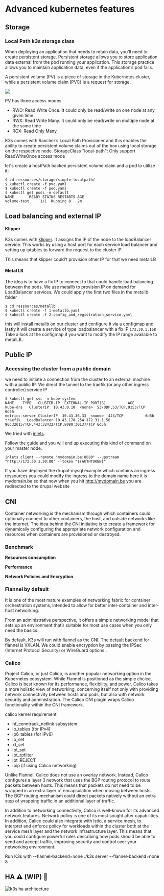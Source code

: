 # Advanced kubernetes features

## Storage

### Local Path k3s storage class

When deploying an application that needs to retain data, you’ll need to create persistent storage. Persistent storage allows you to store application data external from the pod running your application. This storage practice allows you to maintain application data, even if the application’s pod fails.

A persistent volume (PV) is a piece of storage in the Kubernetes cluster, while a persistent volume claim (PVC) is a request for storage.

![](persistentstorage.png)

PV has three access modes

- RWO: Read Write Once. It could only be read/write on one node at any given time
- RWX: Read Write Many. It could only be read/write on multiple node at the same time
- ROX: Read Only Many

K3s comes with Rancher’s Local Path Provisioner and this enables the ability to create persistent volume claims out of the box using local storage on the respective node.
StorageClass "local-path": Only support ReadWriteOnce access mode

let's create a hostPath backed persistent volume claim and a pod to utilize it:

```
$ cd ressources/storage/simple-localpath/
$ kubectl create -f pvc.yaml
$ kubectl create -f pod.yaml
$ kubectl get pods -n default
NAME       READY STATUS RESTARTS AGE
volume-test     1/1  Running 0   2m

```

## Load balancing and external IP

#### Klipper

K3s comes with [klipper](https://github.com/rancher/klipper-lb). It assigns the IP of the node to the loadBalancer service. This works by using a host port for each service load balancer and setting up iptables to forward the request to the cluster IP.

This means that klipper could't provision other IP for that we need metalLB

#### Metal LB

The idea is to have a fix IP to connect to that could handle load balancing between the pods. We use metallb to provision IP on demand for LoadBalancer services.
We could apply the first two files in the metallb folder

```
$ cd ressources/metallb
$ kubectl create -f 1-metallb.yaml
$ kubectl create -f 2-config_and_registration_service.yaml
```

this will install metallb on our cluster and configure it via a configmap
and lastly it will create a service of type loadbalancer with a fix IP `173.30.1.168`
Take a look at the configmap if you want to modify the IP range available to metalLB.

## Public IP

### Accessing the cluster from a public domain

we need to initiate a connection from the cluster to an external machine with a public IP. We direct the tunnel to the traefik (or any other ingress controller) service IP

```
$ kubectl get svc -n kube-system
NAME    TYPE   CLUSTER-IP  EXTERNAL-IP PORT(S)          AGE
kube-dns   ClusterIP  10.43.0.10  <none>  53/UDP,53/TCP,9153/TCP      6d5h
metrics-server ClusterIP  10.43.36.33  <none>  443/TCP          6d5h
traefik   LoadBalancer 10.43.178.254 172.31.1.50 80:32015/TCP,443:32432/TCP,8080:30137/TCP 6d5h
```

We tried with [inlets](https://github.com/inlets/inlets).

Follow the guide and you will end up executing this kind of command on your master node.

```
inlets client --remote "mydomain.be:8080" --upstream "http://172.30.1.50:80" --token "${AUTHTOKEN}"
```

If you have deployed the drupal-mysql example which contains an ingress ressources you could modify the ingress to the domain name here it is mydomain.be so that now when you hit http://mydomain.be you are redirected to the drupal website

## CNI

Container networking is the mechanism through which containers could optionally connect to other containers, the host, and outside networks like the internet.
The idea behind the CNI initiative is to create a framework for dynamically configuring the appropriate network configuration and resources when containers are provisioned or destroyed.

### Benchmark

**Resources consumption**

**Performance**

**Network Policies and Encryption**

### Flannel by default

It is one of the most mature examples of networking fabric for container orchestration systems, intended to allow for better inter-container and inter-host networking.

From an administrative perspective, it offers a simple networking model that sets up an environment that’s suitable for most use cases when you only need the basics.

By default, K3s will run with flannel as the CNI.
The default backend for flannel is VXLAN. We could enable encryption by passing the IPSec (Internet Protocol Security) or WireGuard options .

### Calico

Project Calico, or just Calico, is another popular networking option in the Kubernetes ecosystem. While Flannel is positioned as the simple choice, Calico is best known for its performance, flexibility, and power. Calico takes a more holistic view of networking, concerning itself not only with providing network connectivity between hosts and pods, but also with network security and administration. The Calico CNI plugin wraps Calico functionality within the CNI framework.

calico kernel requirement

- nf_conntrack_netlink subsystem
- ip_tables (for IPv4)
- ip6_tables (for IPv6)
- ip_set
- xt_set
- ipt_set
- ipt_rpfilter
- ipt_REJECT
- ipip (if using Calico networking)

Unlike Flannel, Calico does not use an overlay network. Instead, Calico configures a layer 3 network that uses the BGP routing protocol to route packets between hosts. This means that packets do not need to be wrapped in an extra layer of encapsulation when moving between hosts. The BGP routing mechanism could direct packets natively without an extra step of wrapping traffic in an additional layer of traffic.

In addition to networking connectivity, Calico is well-known for its advanced network features. Network policy is one of its most sought after capabilities. In addition, Calico could also integrate with Istio, a service mesh, to interpret and enforce policy for workloads within the cluster both at the service mesh layer and the network infrastructure layer. This means that you could configure powerful rules describing how pods should be able to send and accept traffic, improving security and control over your networking environment.

Run K3s with --flannel-backend=none
./k3s server --flannel-backend=none &

## HA :warning: (WIP) :construction_worker:

![k3s ha architecture](ressources/ha/k3s-ha-architecture.svg)
